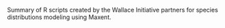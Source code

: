 Summary of R scripts created by the Wallace Initiative partners for species distributions modeling using Maxent.